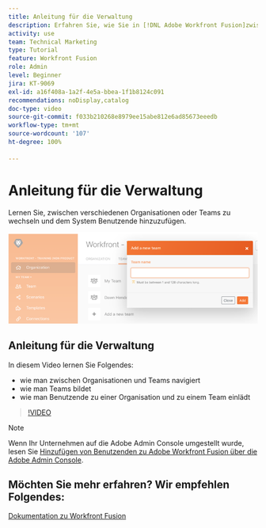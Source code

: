 ```yaml
---
title: Anleitung für die Verwaltung
description: Erfahren Sie, wie Sie in [!DNL Adobe Workfront Fusion]zwischen verschiedenen Organisationen oder Teams wechseln und dem System Benutzende hinzufügen können.
activity: use
team: Technical Marketing
type: Tutorial
feature: Workfront Fusion
role: Admin
level: Beginner
jira: KT-9069
exl-id: a16f408a-1a2f-4e5a-bbea-1f1b8124c091
recommendations: noDisplay,catalog
doc-type: video
source-git-commit: f033b210268e8979ee15abe812e6ad85673eeedb
workflow-type: tm+mt
source-wordcount: '107'
ht-degree: 100%

---
```


# Anleitung für die Verwaltung

Lernen Sie, zwischen verschiedenen Organisationen oder Teams zu wechseln und dem System Benutzende hinzuzufügen.

![Ein Bild eines Szenarios mit Fehlerbehandlung](assets/workfront-fusion-administration-1.png)

## Anleitung für die Verwaltung

In diesem Video lernen Sie Folgendes:

* wie man zwischen Organisationen und Teams navigiert
* wie man Teams bildet
* wie man Benutzende zu einer Organisation und zu einem Team einlädt

>[!VIDEO](https://video.tv.adobe.com/v/335310/?quality=12&learn=on)

>[!NOTE]
>
>Wenn Ihr Unternehmen auf die Adobe Admin Console umgestellt wurde, lesen Sie [Hinzufügen von Benutzenden zu Adobe Workfront Fusion über die Adobe Admin Console](https://experienceleague.adobe.com/docs/workfront/using/adobe-workfront-fusion/fusion-in-experience-cloud/add-fusion-users-admin-console.html?lang=de).


## Möchten Sie mehr erfahren? Wir empfehlen Folgendes:

[Dokumentation zu Workfront Fusion](https://experienceleague.adobe.com/docs/workfront/using/adobe-workfront-fusion/workfront-fusion-2.html?lang=de)
